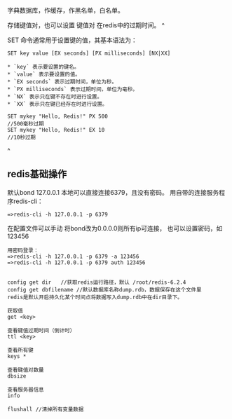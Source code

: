 字典数据库，作缓存，作黑名单，白名单。

存储键值对，也可以设置 键值对 在redis中的过期时间。
^

SET 命令通常用于设置键的值，其基本语法为：
```
SET key value [EX seconds] [PX milliseconds] [NX|XX]

* `key` 表示要设置的键名。
* `value` 表示要设置的值。
* `EX seconds` 表示过期时间，单位为秒。
* `PX milliseconds` 表示过期时间，单位为毫秒。
* `NX` 表示只在键不存在时进行设置。
* `XX` 表示只在键已经存在时进行设置。

SET mykey "Hello, Redis!" PX 500 
//500毫秒过期
SET mykey "Hello, Redis!" EX 10
//10秒过期
```
^
## **redis基础操作**

默认bond 127.0.0.1 本地可以直接连接6379，且没有密码。
用自带的连接服务程序redis-cli：

```
=>redis-cli -h 127.0.0.1 -p 6379
```
在配置文件可以手动
将bond改为0.0.0.0则所有ip可连接，
也可以设置密码，如123456
```
用密码登录：
=>redis-cli -h 127.0.0.1 -p 6379 -a 123456
=>redis-cli -h 127.0.0.1 -p 6379 auth 123456


config get dir   //获取redis运行路径，默认 /root/redis-6.2.4
config get dbfilename //默认数据库名称dump.rdb，数据保存在这个文件里
redis是默认开启持久化某个时间点将数据写入dump.rdb中在dir目录下。
```
```
获取值
get <key>

查看键值过期时间（倒计时）
ttl <key>

查看所有键
keys *

查看键值对数量
dbsize

查看服务器信息
info

flushall //清掉所有变量数据
```

